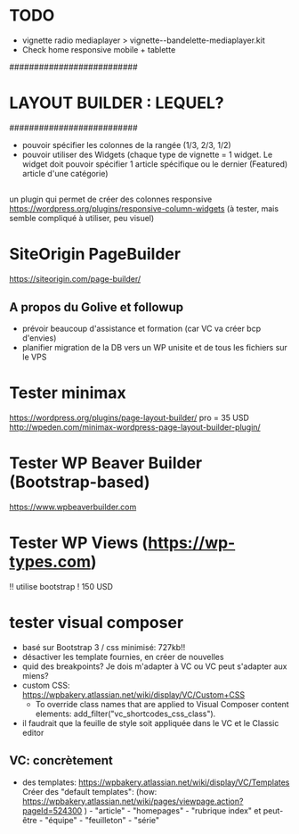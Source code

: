 # TODO

- vignette radio mediaplayer  > vignette--bandelette-mediaplayer.kit
- Check home responsive mobile + tablette

##########################
# LAYOUT BUILDER : LEQUEL?
##########################
- pouvoir spécifier les colonnes de la rangée (1/3, 2/3, 1/2)
- pouvoir utiliser des Widgets (chaque type de vignette = 1 widget. Le widget doit pouvoir spécifier 1 article spécifique ou le dernier (Featured) article d'une catégorie)

## 
un plugin qui permet de créer des colonnes responsive
https://wordpress.org/plugins/responsive-column-widgets
(à tester, mais semble compliqué à utiliser, peu visuel)

# SiteOrigin PageBuilder
https://siteorigin.com/page-builder/

		
		
## A propos du Golive et followup
- prévoir beaucoup d'assistance et formation (car VC va créer bcp d'envies) 
- planifier migration de la DB vers un WP unisite et de tous les fichiers sur le VPS



# Tester minimax
https://wordpress.org/plugins/page-layout-builder/
pro = 35 USD http://wpeden.com/minimax-wordpress-page-layout-builder-plugin/

# Tester WP Beaver Builder   (Bootstrap-based)
https://www.wpbeaverbuilder.com

# Tester WP Views  (https://wp-types.com) 
!! utilise bootstrap !  150 USD

# tester visual composer
- basé sur Bootstrap 3  / css minimisé: 727kb!!
- désactiver les template fournies, en créer de nouvelles
- quid des breakpoints? Je dois m'adapter à VC ou VC peut s'adapter aux miens?
- custom CSS: https://wpbakery.atlassian.net/wiki/display/VC/Custom+CSS
	- To override class names that are applied to Visual Composer content elements:  add_filter("vc_shortcodes_css_class").
- il faudrait que la feuille de style soit appliquée dans le VC et le Classic editor

## VC: concrètement
- des templates: https://wpbakery.atlassian.net/wiki/display/VC/Templates
Créer des "default templates":
(how: https://wpbakery.atlassian.net/wiki/pages/viewpage.action?pageId=524300 )
		- "article"
		- "homepages"
		- "rubrique index"
		et peut-être
		- "équipe"
		- "feuilleton"
		- "série"
